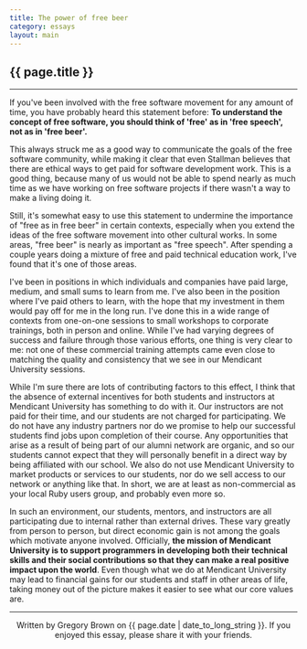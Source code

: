 ```yaml
---
title: The power of free beer 
category: essays
layout: main
---
```


## {{ page.title }}

<hr>

If you've been involved with the free software movement for any amount of time, you have probably heard this statement before: **To understand the concept of free software, you should think of 'free' as in 'free speech', not as in 'free beer'.**

This always struck me as a good way to communicate the goals of the free software community, while making it clear that even Stallman believes that there are ethical ways to get paid for software development work. This is a good thing, because many of us would not be able to spend nearly as much time as we have working on free software projects if there wasn't a way to make a living doing it.

Still, it's somewhat easy to use this statement to undermine the importance of "free as in free beer" in certain contexts, especially when you extend the ideas of the free software movement into other cultural works. In some areas, "free beer" is nearly as important as "free speech". After spending a couple years doing a mixture of free and paid technical education work, I've found that it's one of those areas.

I've been in positions in which individuals and companies have paid large, medium, and small sums to learn from me. I've also been in the position where I've paid others to learn, with the hope that my investment in them would pay off for me in the long run. I've done this in a wide range of contexts from one-on-one sessions to small workshops to corporate trainings, both in person and online. While I've had varying degrees of success and failure through those various efforts, one thing is very clear to me: not one of these commercial training attempts came even close to matching the quality and consistency that we see in our Mendicant University sessions.

While I'm sure there are lots of contributing factors to this effect, I think that the absence of external incentives for both students and instructors at Mendicant University has something to do with it. Our instructors are not paid for their time, and our students are not charged for participating. We do not have any industry partners nor do we promise to help our successful students find jobs upon completion of their course. Any opportunities that arise as a result of being part of our alumni network are organic, and so our students cannot expect that they will personally benefit in a direct way by being affiliated with our school. We also do not use Mendicant University to market products or services to our students, nor do we sell access to our network or anything like that. In short, we are at least as non-commercial as your local Ruby users group, and probably even more so.

In such an environment, our students, mentors, and instructors are all participating due to internal rather than external drives. These vary greatly from person to person, but direct economic gain is not among the goals which motivate anyone involved. Officially, **the mission of Mendicant University is to support programmers in developing both their technical skills and their social contributions so that they can make a real positive impact upon the world**. Even though what we do at Mendicant University may lead to financial gains for our students and staff in other areas of life, taking money out of the picture makes it easier to see what our core values are.
<hr>

<p style="text-align: center; font-size: 1.0em">Written by Gregory Brown on {{ page.date | date_to_long_string }}. If you enjoyed this essay, please share it with your friends.</p>
